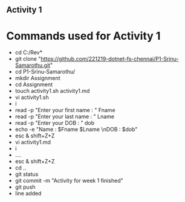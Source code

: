 ## Activity 1
# Commands used for Activity 1
- cd C:/Rev*
- git clone "https://github.com/221219-dotnet-fs-chennai/P1-Srinu-Samarothu.git"
- cd P1-Srinu-Samarothu/
- mkdir Assignment
- cd Assignment
- touch activity1.sh activity1.md
- vi activity1.sh
- i
- read -p "Enter your first name : " Fname
- read -p "Enter your last name : " Lname
- read -p "Enter your DOB : " dob
- echo -e "Name : $Fname $Lname \nDOB : $dob"
- esc & shift+Z+Z
- vi activity1.md
- i 
- ....
- esc & shift+Z+Z
- cd ..
- git status
- git commit -m "Activity for week 1 finished"
- git push
- line added
